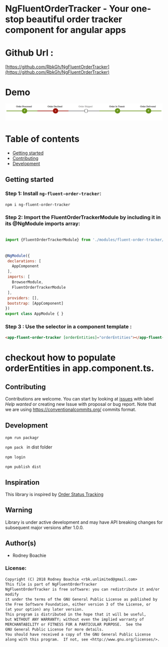 # NgFluentOrderTracker - Your one-stop beautiful order tracker component for angular apps 

Github Url : 
=================
[https://github.com/RbkGh/NgFluentOrderTracker](https://github.com/RbkGh/NgFluentOrderTracker)

Demo
=================
![](https://github.com/RbkGh/NgFluentOrderTracker/raw/master/demo/demoimage.png)

Table of contents
=================
 * [Getting started](#getting-started)
 * [Contributing](#contributing)
 * [Development](#contributing)
 
 ## Getting started
 ### Step 1: Install `ng-fluent-order-tracker`:
 ```shell
 npm i ng-fluent-order-tracker
 ```
 ### Step 2: Import the FluentOrderTrackerModule by including it in its @NgModule imports array:
 ```js

import {FluentOrderTrackerModule} from './modules/fluent-order-tracker/fluent-order-tracker.module';


@NgModule({
  declarations: [
    AppComponent
  ],
  imports: [
    BrowserModule,
    FluentOrderTrackerModule
  ],
  providers: [],
  bootstrap: [AppComponent]
})
export class AppModule { }

 ```
 ### Step 3 : Use the selector in a component template : 
 ```html
<app-fluent-order-tracker [orderEntities]="orderEntities"></app-fluent-order-tracker>

```
# checkout  how to populate orderEntities in app.component.ts.

 ## Contributing
 
 Contributions are welcome. You can start by looking at [issues](https://github.com/RbkGh/NgFluentOrderTracker/issues?q=is%3Aopen+is%3Aissue+label%3A%22help+wanted%22) with label *Help wanted*  or creating new Issue with proposal or bug report.
 Note that we are using https://conventionalcommits.org/ commits format.
 
 ## Development
 ```npm run packagr```
 
 ```npm pack ``` in dist folder
 
 ```npm login``` 
 
 ```npm publish dist```
 ## Inspiration
 This library is inspired by [Order Status Tracking](https://codepen.io/manit/pen/uFnJw) 
 
## Warning
Library is under active development and may have API breaking changes for subsequent major versions after 1.0.0.



Author(s)
---------
- Rodney Boachie


### License: 

    Copyright (C) 2018 Rodney Boachie <rbk.unlimited@gmail.com>
    This file is part of NgFluentOrderTracker
    NgFluentOrderTracker is free software: you can redistribute it and/or modify
    it under the terms of the GNU General Public License as published by
    the Free Software Foundation, either version 3 of the License, or
    (at your option) any later version.
    This program is distributed in the hope that it will be useful,
    but WITHOUT ANY WARRANTY; without even the implied warranty of
    MERCHANTABILITY or FITNESS FOR A PARTICULAR PURPOSE.  See the
    GNU General Public License for more details.
    You should have received a copy of the GNU General Public License
    along with this program.  If not, see <http://www.gnu.org/licenses/>.


